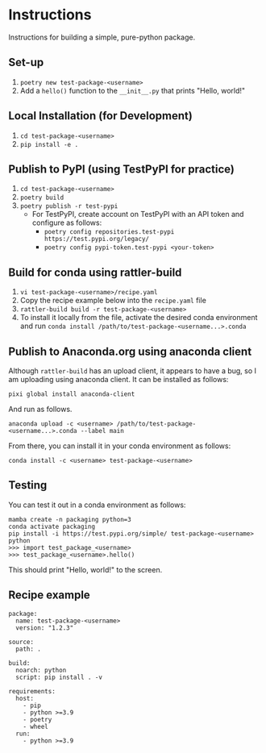 # Instructions

Instructions for building a simple, pure-python package.

## Set-up

1. `poetry new test-package-<username>`
2. Add a `hello()` function to the `__init__.py` that prints "Hello, world!"

## Local Installation (for Development)

1. `cd test-package-<username>`
2. `pip install -e .`

## Publish to PyPI (using TestPyPI for practice)

1. `cd test-package-<username>`
2. `poetry build`
3. `poetry publish -r test-pypi`
    - For TestPyPI, create account on TestPyPI with an API token and configure as follows:
        - `poetry config repositories.test-pypi https://test.pypi.org/legacy/`
        - `poetry config pypi-token.test-pypi <your-token>`

## Build for conda using rattler-build

1. `vi test-package-<username>/recipe.yaml`
2. Copy the recipe example below into the `recipe.yaml` file
3. `rattler-build build -r test-package-<username>`
4. To install it locally from the file, activate the desired conda environment and run `conda install /path/to/test-package-<username...>.conda`

## Publish to Anaconda.org using anaconda client

Although `rattler-build` has an upload client, it appears to have a bug, so I
am uploading using anaconda client. It can be installed as follows:
```
pixi global install anaconda-client
```
And run as follows.
```
anaconda upload -c <username> /path/to/test-package-<username...>.conda --label main
```
From there, you can install it in your conda environment as follows:
```
conda install -c <username> test-package-<username>
```

## Testing

You can test it out in a conda environment as follows:
```
mamba create -n packaging python=3
conda activate packaging
pip install -i https://test.pypi.org/simple/ test-package-<username>
python
>>> import test_package_<username>
>>> test_package_<username>.hello()
```
This should print "Hello, world!" to the screen.


## Recipe example

```
package:
  name: test-package-<username>
  version: "1.2.3"

source:
  path: .

build:
  noarch: python 
  script: pip install . -v

requirements:
  host:
    - pip
    - python >=3.9
    - poetry
    - wheel
  run:
    - python >=3.9
```